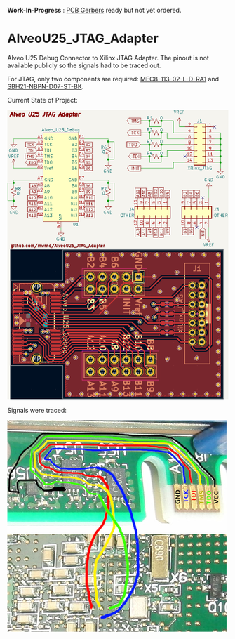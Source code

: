 **Work-In-Progress** : [PCB Gerbers](https://github.com/mwrnd/AlveoU25_JTAG_Adapter/releases/download/v0.1-alpha/AlveoU25_JTAG_Adapter-Gerbers.zip) ready but not yet ordered.

# AlveoU25_JTAG_Adapter

Alveo U25 Debug Connector to Xilinx JTAG Adapter. The pinout is not available publicly so the signals had to be traced out.

For JTAG, only two components are required: [MEC8-113-02-L-D-RA1](https://www.trustedparts.com/en/search/MEC8-113-02-L-D-RA1) and [SBH21-NBPN-D07-ST-BK](https://www.trustedparts.com/en/search/SBH21-NBPN-D07-ST-BK).

Current State of Project:

![Alveo U25 to Xilinx JTAG Adapter Progress](img/AlveoU25_JTAG_Adapter.png)

Signals were traced:

![Tracing Alveo U25 JTAG Signals](img/U25_JTAG_Debug_Header_Signal_Tracing.jpg)
